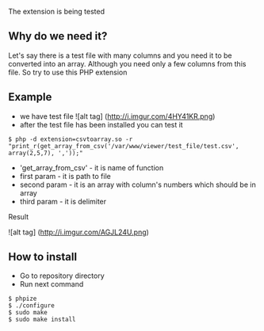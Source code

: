 The extension is being tested

## Why do we need it?

Let's say there is a test file with many columns and you need it to be converted into an array. Although you need only a few columns from this file. So try to use this PHP extension

## Example
- we have test file
![alt tag] (http://i.imgur.com/4HY41KR.png)
- after the test file has beеn installed you can test it
```
$ php -d extension=csvtoarray.so -r "print_r(get_array_from_csv('/var/www/viewer/test_file/test.csv', array(2,5,7), ','));"
```
- 'get_array_from_csv' - it is name of function
- first param - it is path to file
- second param - it is an array with column's numbers which should be in array
- third param - it is delimiter

Result

![alt tag] (http://i.imgur.com/AGJL24U.png)

## How to install
- Go to repository directory
- Run next command
```
$ phpize
$ ./configure
$ sudo make
$ sudo make install
```
